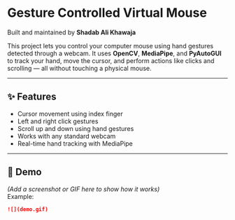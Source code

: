 # Gesture Controlled Virtual Mouse

Built and maintained by **Shadab Ali Khawaja**

This project lets you control your computer mouse using hand gestures detected through a webcam. It uses **OpenCV**, **MediaPipe**, and **PyAutoGUI** to track your hand, move the cursor, and perform actions like clicks and scrolling — all without touching a physical mouse.

---

## ✨ Features
- Cursor movement using index finger
- Left and right click gestures
- Scroll up and down using hand gestures
- Works with any standard webcam
- Real-time hand tracking with MediaPipe

---

## 📸 Demo
*(Add a screenshot or GIF here to show how it works)*  
Example:  
```markdown
![](demo.gif)
